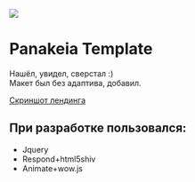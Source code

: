 ![](https://cloud.githubusercontent.com/assets/21279688/24831549/363c77d0-1ca4-11e7-9233-6b07906217f5.jpg)  

# Panakeia Template  
  
Нашёл, увидел, сверстал :)  
Макет был без адаптива, добавил.
  
[Скриншот лендинга](https://cloud.githubusercontent.com/assets/21279688/24831571/efafccda-1ca4-11e7-9e7b-9a171a86950a.jpg)  
  
## При разработке пользовался:  
* Jquery
* Respond+html5shiv
* Animate+wow.js
